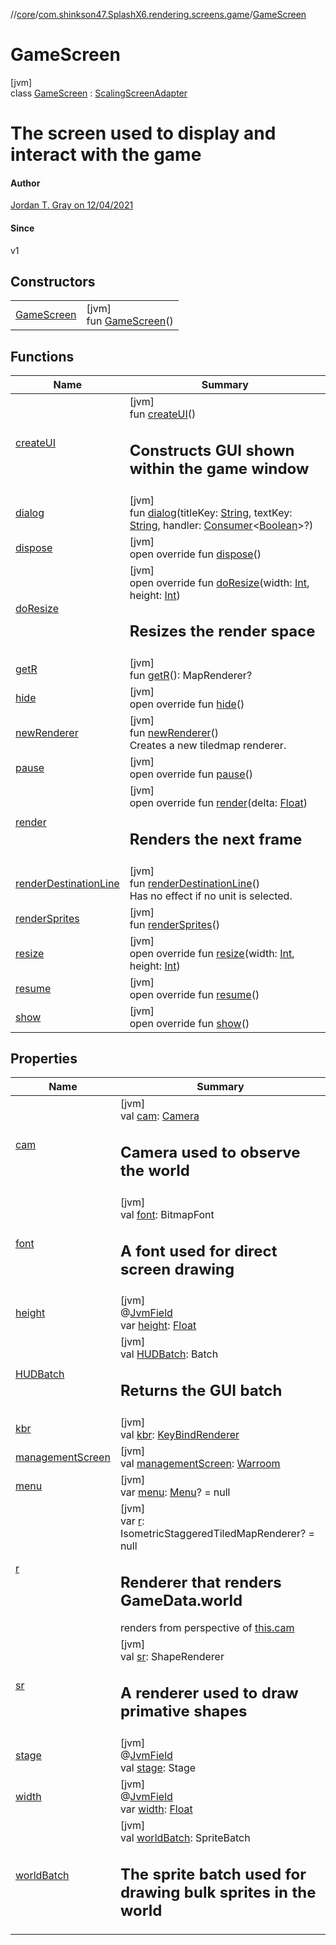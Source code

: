//[core](../../../index.md)/[com.shinkson47.SplashX6.rendering.screens.game](../index.md)/[GameScreen](index.md)

# GameScreen

[jvm]\
class [GameScreen](index.md) : [ScalingScreenAdapter](../../com.shinkson47.SplashX6.rendering/-scaling-screen-adapter/index.md)<h1>The screen used to display and interact with the game</h1>

#### Author

[Jordan T. Gray on 12/04/2021](https://www.shinkson47.in)

#### Since

v1

## Constructors

| | |
|---|---|
| [GameScreen](-game-screen.md) | [jvm]<br>fun [GameScreen](-game-screen.md)() |

## Functions

| Name | Summary |
|---|---|
| [createUI](create-u-i.md) | [jvm]<br>fun [createUI](create-u-i.md)()<br><h2>Constructs GUI shown within the game window</h2> |
| [dialog](../../com.shinkson47.SplashX6.rendering/-scaling-screen-adapter/dialog.md) | [jvm]<br>fun [dialog](../../com.shinkson47.SplashX6.rendering/-scaling-screen-adapter/dialog.md)(titleKey: [String](https://kotlinlang.org/api/latest/jvm/stdlib/kotlin/-string/index.html), textKey: [String](https://kotlinlang.org/api/latest/jvm/stdlib/kotlin/-string/index.html), handler: [Consumer](https://docs.oracle.com/javase/8/docs/api/java/util/function/Consumer.html)&lt;[Boolean](https://kotlinlang.org/api/latest/jvm/stdlib/kotlin/-boolean/index.html)&gt;?) |
| [dispose](index.md#2084822502%2FFunctions%2F971615585) | [jvm]<br>open override fun [dispose](index.md#2084822502%2FFunctions%2F971615585)() |
| [doResize](do-resize.md) | [jvm]<br>open override fun [doResize](do-resize.md)(width: [Int](https://kotlinlang.org/api/latest/jvm/stdlib/kotlin/-int/index.html), height: [Int](https://kotlinlang.org/api/latest/jvm/stdlib/kotlin/-int/index.html))<br><h2>Resizes the render space</h2> |
| [getR](get-r.md) | [jvm]<br>fun [getR](get-r.md)(): MapRenderer? |
| [hide](index.md#1075297875%2FFunctions%2F971615585) | [jvm]<br>open override fun [hide](index.md#1075297875%2FFunctions%2F971615585)() |
| [newRenderer](new-renderer.md) | [jvm]<br>fun [newRenderer](new-renderer.md)()<br>Creates a new tiledmap renderer. |
| [pause](index.md#-510703633%2FFunctions%2F971615585) | [jvm]<br>open override fun [pause](index.md#-510703633%2FFunctions%2F971615585)() |
| [render](render.md) | [jvm]<br>open override fun [render](render.md)(delta: [Float](https://kotlinlang.org/api/latest/jvm/stdlib/kotlin/-float/index.html))<br><h2>Renders the next frame</h2> |
| [renderDestinationLine](render-destination-line.md) | [jvm]<br>fun [renderDestinationLine](render-destination-line.md)()<br>Has no effect if no unit is selected. |
| [renderSprites](render-sprites.md) | [jvm]<br>fun [renderSprites](render-sprites.md)() |
| [resize](../../com.shinkson47.SplashX6.rendering/-scaling-screen-adapter/resize.md) | [jvm]<br>open override fun [resize](../../com.shinkson47.SplashX6.rendering/-scaling-screen-adapter/resize.md)(width: [Int](https://kotlinlang.org/api/latest/jvm/stdlib/kotlin/-int/index.html), height: [Int](https://kotlinlang.org/api/latest/jvm/stdlib/kotlin/-int/index.html)) |
| [resume](index.md#434199496%2FFunctions%2F971615585) | [jvm]<br>open override fun [resume](index.md#434199496%2FFunctions%2F971615585)() |
| [show](show.md) | [jvm]<br>open override fun [show](show.md)() |

## Properties

| Name | Summary |
|---|---|
| [cam](cam.md) | [jvm]<br>val [cam](cam.md): [Camera](../../com.shinkson47.SplashX6.rendering/-camera/index.md)<br><h2>Camera used to observe the world</h2> |
| [font](font.md) | [jvm]<br>val [font](font.md): BitmapFont<br><h2>A font used for direct screen drawing</h2> |
| [height](../../com.shinkson47.SplashX6.rendering/-scaling-screen-adapter/height.md) | [jvm]<br>@[JvmField](https://kotlinlang.org/api/latest/jvm/stdlib/kotlin.jvm/-jvm-field/index.html)<br>var [height](../../com.shinkson47.SplashX6.rendering/-scaling-screen-adapter/height.md): [Float](https://kotlinlang.org/api/latest/jvm/stdlib/kotlin/-float/index.html) |
| [HUDBatch](-h-u-d-batch.md) | [jvm]<br>val [HUDBatch](-h-u-d-batch.md): Batch<br><h2>Returns the GUI batch</h2> |
| [kbr](kbr.md) | [jvm]<br>val [kbr](kbr.md): [KeyBindRenderer](../../com.shinkson47.SplashX6.rendering.renderers/-key-bind-renderer/index.md) |
| [managementScreen](management-screen.md) | [jvm]<br>val [managementScreen](management-screen.md): [Warroom](../../com.shinkson47.SplashX6.rendering.screens/-warroom/index.md) |
| [menu](menu.md) | [jvm]<br>var [menu](menu.md): [Menu](../-menu/index.md)? = null |
| [r](r.md) | [jvm]<br>var [r](r.md): IsometricStaggeredTiledMapRenderer? = null<br><h2>Renderer that renders GameData.world</h2> renders from perspective of [this.cam](../../[root]/index.md) |
| [sr](sr.md) | [jvm]<br>val [sr](sr.md): ShapeRenderer<br><h2>A renderer used to draw primative shapes</h2> |
| [stage](../../com.shinkson47.SplashX6.rendering/-scaling-screen-adapter/stage.md) | [jvm]<br>@[JvmField](https://kotlinlang.org/api/latest/jvm/stdlib/kotlin.jvm/-jvm-field/index.html)<br>val [stage](../../com.shinkson47.SplashX6.rendering/-scaling-screen-adapter/stage.md): Stage |
| [width](../../com.shinkson47.SplashX6.rendering/-scaling-screen-adapter/width.md) | [jvm]<br>@[JvmField](https://kotlinlang.org/api/latest/jvm/stdlib/kotlin.jvm/-jvm-field/index.html)<br>var [width](../../com.shinkson47.SplashX6.rendering/-scaling-screen-adapter/width.md): [Float](https://kotlinlang.org/api/latest/jvm/stdlib/kotlin/-float/index.html) |
| [worldBatch](world-batch.md) | [jvm]<br>val [worldBatch](world-batch.md): SpriteBatch<br><h2>The sprite batch used for drawing bulk sprites in the world</h2> |

